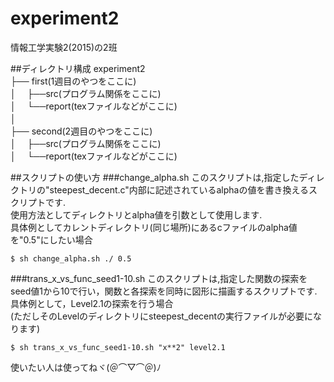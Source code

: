 # experiment2
情報工学実験2(2015)の2班

##ディレクトリ構成
experiment2  
├── first(1週目のやつをここに)  
│　 ├──src(プログラム関係をここに)  
│　 └──report(texファイルなどがここに)  
│ 　  
├── second(2週目のやつをここに)  
│　 ├──src(プログラム関係をここに)  
│　 └──report(texファイルなどがここに)  
  

##スクリプトの使い方
###change_alpha.sh
このスクリプトは,指定したディレクトリの"steepest_decent.c"内部に記述されているalphaの値を書き換えるスクリプトです.  
使用方法としてディレクトリとalpha値を引数として使用します.  
具体例としてカレントディレクトリ(同じ場所)にあるcファイルのalpha値を"0.5"にしたい場合

```
$ sh change_alpha.sh ./ 0.5
```

###trans_x_vs_func_seed1-10.sh
このスクリプトは,指定した関数の探索をseed値1から10で行い，関数と各探索を同時に図形に描画するスクリプトです.  
具体例として，Level2.1の探索を行う場合  
(ただしそのLevelのディレクトリにsteepest_decentの実行ファイルが必要になります)
```
$ sh trans_x_vs_func_seed1-10.sh "x**2" level2.1
```
使いたい人は使ってねヾ(＠⌒▽⌒＠)ﾉ

